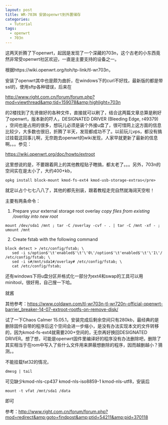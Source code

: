 ```yaml
---
layout: post
title: WR-703N 安装openwrt到外置储存
categories:
  - Tutorial
tags:
  - openwrt
  - 703n
---
```

这两天折腾了下openwrt，起因是发现了一个深藏的703n，这个古老的小东西竟然非常受openwrt社区欢迎，一直是主要支持的设备之一。

根据https://wiki.openwrt.org/toh/tp-link/tl-wr703n，

安装了openwrt其中也是颇为曲折，在windows下的curl不好找，最新版的都是带ssl的，使用sftp各种错误，后来在

http://www.right.com.cn/forum/forum.php?mod=viewthread&amp;tid=159078&amp;highlight=703n

的2楼找到了先贤做好的各种文件，直接就可以刷了，结合这两篇文章总算是刷好了openwrt，版本新的吓人，DESIGNATED DRIVER (Bleeding Edge, r49379) ，空间也是占用的很多，想玩儿必须是装个外接u盘了，很可惜网上这方面的信息比较少，大多数也很旧，折腾了半天，发现都成功不了。以前玩儿vps，都没有搞过挂载这回事儿啊，无奈跑去openwrt的wiki发现，人家早就更新了最新的信息啊。。。参见：

https://wiki.openwrt.org/doc/howto/extroot

<!-- more -->

这里想说的是，不要跟着网上的其他教程贴子瞎搞，都太老了。。。另外，703n的空间实在是太小了，大约400+kb，

```shell
opkg install block-mount kmod-fs-ext4 kmod-usb-storage-extras</pre>
```
就足以占个七七八八了，其他的都先别装，跟着教程走完自然就海阔天空啦！

主要有两条命令：
1. Prepare your external storage root overlay _copy files from existing /overlay into new root_

```
mount /dev/sda1 /mnt ; tar -C /overlay -cvf - . | tar -C /mnt -xf - ; umount /mnt
```
2. Create fstab with the following command

```
block detect > /etc/config/fstab; \
   sed -i s/option$'\t'enabled$'\t'\'0\'/option$'\t'enabled$'\t'\'1\'/ /etc/config/fstab; \
   sed -i s#/mnt/sda1#/overlay# /etc/config/fstab; \
   cat /etc/config/fstab;
```
还有windows下将u盘分区并格式化一部分为ext4和swap的工具可以用minitool，很好用，自己搜一下哈。

就酱


其他参考：https://www.coldawn.com/tl-wr703n-tl-wr720n-official-openwrt-barrier_breaker-14-07-extroot-rootfs-on-remove-disk/

试了一下Chaos Calmer 15.05.1，安装完成后剩余空间只有280kb，最经典的是删除固件自带的程序后这个空间会进一步缩小，是没有办法实现本文的文件转移的，因为kmod-fs-ext4就需要200+空间的，无奈再好换回DESIGNATED DRIVER。想了想，可能是openwrt固件里编译好的程序没有办法删除吧，删除了其实相当于在rom中写入了些什么文件用来屏蔽想删除的程序，因而越删越小？猜测。。

不能挂载fat32的情况，

```
dmesg | tail
```
可见缺少kmod-nls-cp437     kmod-nls-iso8859-1     kmod-nls-utf8，安装后

```
mount -t vfat /mnt/sda1 /data 
```
即可

参考：http://www.right.com.cn/forum/forum.php?mod=redirect&amp;goto=findpost&amp;ptid=54211&amp;pid=370118
